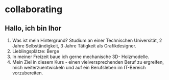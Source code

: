 # collaborating

## Hallo, ich bin Ihor
1) Was ist mein Hintergrund?
Studium an einer Technischen Universität, 2 Jahre
Selbständigkeit, 3 Jahre Tätigkeit als Grafikdesigner.
2) Lieblingsplätze: Berge
3) In meiner Freizeit baue ich gerne mechanische 3D-
Holzmodelle.
4) Mein Ziel in diesem Kurs - einen vielversprechenden Beruf zu
ergreifen, mich weiterzuentwickeln und auf ein Berufsleben im
IT-Bereich vorzubereiten.
